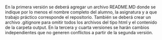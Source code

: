 En la primera versión se deberá agregar un archivo README.MD 
donde se indique por lo menos el nombre completo del alumno, 
la asignatura y a que trabajo práctico corresponde el repositorio. 
También se deberá crear un archivo .gitignore para omitir todos 
los archivos del tipo html y el contenido de la carpeta output.
En la tercera y cuarta versiones se harán cambios independientes que no generen conflictos a partir de la segunda versión.

